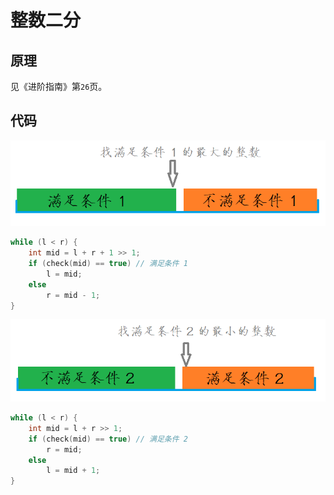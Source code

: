 # 整数二分

## 原理

见《进阶指南》第`26`页。

## 代码

![](/img/0002.png)

```cpp
while (l < r) {
    int mid = l + r + 1 >> 1;
    if (check(mid) == true) // 满足条件 1
        l = mid;
    else
        r = mid - 1;
}
```

![](/img/0003.png)

```cpp
while (l < r) {
    int mid = l + r >> 1;
    if (check(mid) == true) // 满足条件 2
        r = mid;
    else
        l = mid + 1;
}
```
